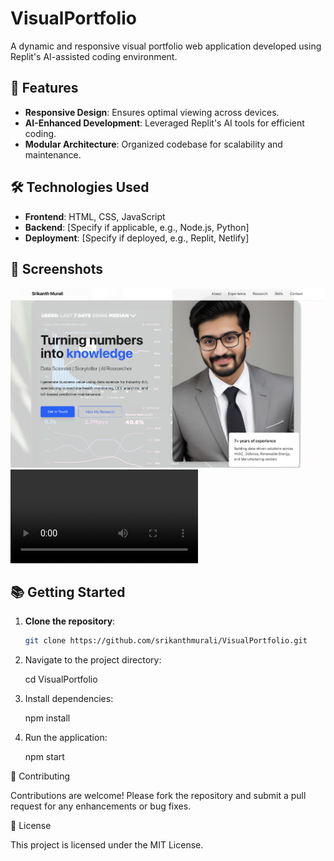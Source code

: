# VisualPortfolio

A dynamic and responsive visual portfolio web application developed using Replit's AI-assisted coding environment.

## 🚀 Features

- **Responsive Design**: Ensures optimal viewing across devices.
- **AI-Enhanced Development**: Leveraged Replit's AI tools for efficient coding.
- **Modular Architecture**: Organized codebase for scalability and maintenance.

## 🛠️ Technologies Used

- **Frontend**: HTML, CSS, JavaScript
- **Backend**: [Specify if applicable, e.g., Node.js, Python]
- **Deployment**: [Specify if deployed, e.g., Replit, Netlify]

## 📸 Screenshots

![Home Page](Homepage.png)
![Portfolio Section](Visual_Portfolio_Demo.mov)

## 📚 Getting Started

1. **Clone the repository**:
   ```bash
   git clone https://github.com/srikanthmurali/VisualPortfolio.git

2. Navigate to the project directory:
   
   cd VisualPortfolio

3. Install dependencies:

   npm install
   
4. Run the application:

   npm start

🤝 Contributing

Contributions are welcome! Please fork the repository and submit a pull request for any enhancements or bug fixes.

📄 License

This project is licensed under the MIT License.


